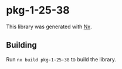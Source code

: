 # pkg-1-25-38

This library was generated with [Nx](https://nx.dev).

## Building

Run `nx build pkg-1-25-38` to build the library.
